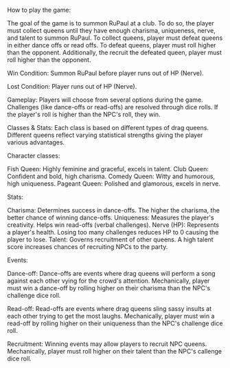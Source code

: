 How to play the game:

The goal of the game is to summon RuPaul at a club. To do so, the player must collect queens until they have enough charisma, uniqueness, nerve, and talent to summon RuPaul. To collect queens, player must defeat queens in either dance offs or read offs. To defeat queens, player must roll higher than the opponent. Additionally, the recruit the defeated queen, player must roll higher than the opponent.

Win Condition: Summon RuPaul before player runs out of HP (Nerve).

Lost Condition: Player runs out of HP (Nerve).

Gameplay: Players will choose from several options during the game. Challenges (like dance-offs or read-offs) are resolved through dice rolls. If the player's roll is higher than the NPC's roll, they win. 

Classes & Stats: Each class is based on different types of drag queens. Different queens reflect varying statistical strengths giving the player various advantages.

Character classes:

Fish Queen: Highly feminine and graceful, excels in talent. 
Club Queen: Confident and bold, high charisma. 
Comedy Queen: Witty and humorous, high uniqueness. 
Pageant Queen: Polished and glamorous, excels in nerve. 

Stats: 

Charisma: Determines success in dance-offs. The higher the charisma, the better chance of winning dance-offs. 
Uniqueness: Measures the player's creativity. Helps win read-offs (verbal challenges). 
Nerve (HP): Represents a player's health. Losing too many challenges reduces HP to 0 causing the player to lose. 
Talent: Governs recruitment of other queens. A high talent score increases chances of recruiting NPCs to the party. 

Events: 

Dance-off: Dance-offs are events where drag queens will perform a song against each other vying for the crowd's attention. Mechanically, player must win a dance-off by rolling higher on their charisma than the NPC's challenge dice roll. 

Read-off: Read-offs are events where drag queens sling sassy insults at each other trying to get the most laughs. Mechanically, player must win a read-off by rolling higher on their uniqueness than the NPC's challenge dice roll. 

Recruitment: Winning events may allow players to recruit NPC queens. Mechanically, player must roll higher on their talent than the NPC's callenge dice roll.
